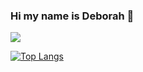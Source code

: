 ### Hi my name is Deborah 👋 

![](https://github.com/DeborahOsilade/Deborah-s-osilade/blob/main/Images/Deborah%20Osilade%20(1).png)

[![Top Langs](https://github-readme-stats.vercel.app/api/top-langs/?username=deborahosilade&layout=compact)](https://github.com/anuraghazra/github-readme-stats)
